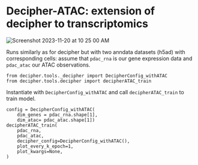 # Decipher-ATAC: extension of decipher to transcriptomics

![Screenshot 2023-11-20 at 10 25 00 AM](https://github.com/erialc-cal/decipher-ATAC/assets/61749901/7d31e498-bcac-4925-9d04-bab8269fa0ca)

Runs similarly as for decipher but with two anndata datasets (h5ad) with corresponding cells: assume that `pdac_rna` is our gene expression data and `pdac_atac` our ATAC observations. 

```
from decipher.tools._decipher import DecipherConfig_withATAC
from decipher.tools.decipher import decipherATAC_train
```
Instantiate with `DecipherConfig_withATAC` and call `decipherATAC_train` to train model. 
```
config = DecipherConfig_withATAC(
    dim_genes = pdac_rna.shape[1],
    dim_atac= pdac_atac.shape[1])
decipherATAC_train(
    pdac_rna,
    pdac_atac,
    decipher_config=DecipherConfig_withATAC(),
    plot_every_k_epoch=1,
    plot_kwargs=None,
)
```
